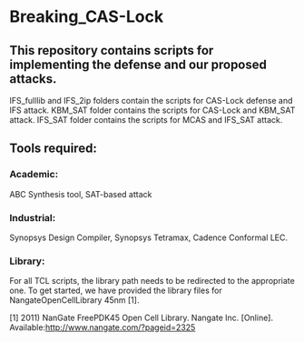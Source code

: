 # Breaking_CAS-Lock

## This repository contains scripts for implementing the defense and our proposed attacks.
IFS_fulllib and IFS_2ip folders contain the scripts for CAS-Lock defense and IFS attack.
KBM_SAT folder contains the scripts for CAS-Lock and KBM_SAT attack.
IFS_SAT folder contains the scripts for MCAS and IFS_SAT attack.

## Tools required:
### Academic:
ABC Synthesis tool, SAT-based attack
### Industrial:
Synopsys Design Compiler, Synopsys Tetramax, Cadence Conformal LEC.
### Library:
For all TCL scripts, the library path needs to be redirected to the appropriate one. To get started, we have provided the library files for NangateOpenCellLibrary 45nm [1].

[1] 2011)  NanGate  FreePDK45  Open  Cell  Library.  Nangate  Inc.  [Online].  Available:http://www.nangate.com/?pageid=2325
